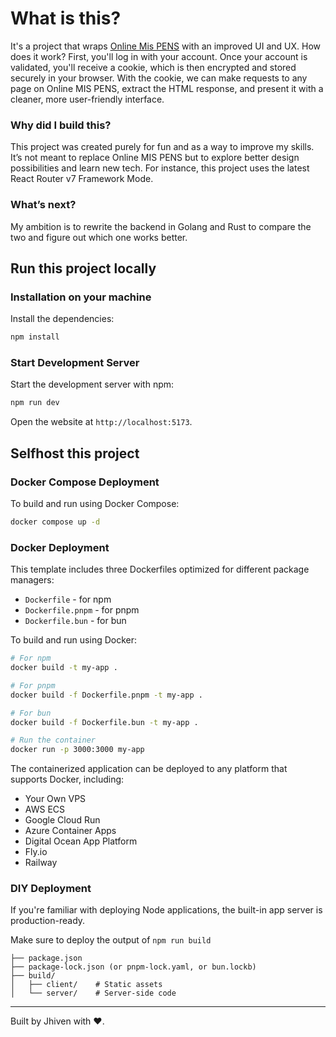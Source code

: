 # What is this?

It's a project that wraps [Online Mis PENS](https://online.mis.pens.ac.id) with an improved UI and UX. How does it work? First, you'll log in with your account. Once your account is validated, you'll receive a cookie, which is then encrypted and stored securely in your browser. With the cookie, we can make requests to any page on Online MIS PENS, extract the HTML response, and present it with a cleaner, more user-friendly interface.

### Why did I build this?

This project was created purely for fun and as a way to improve my skills. It’s not meant to replace Online MIS PENS but to explore better design possibilities and learn new tech. For instance, this project uses the latest React Router v7 Framework Mode.

### What’s next?

My ambition is to rewrite the backend in Golang and Rust to compare the two and figure out which one works better.

## Run this project locally

### Installation on your machine

Install the dependencies:

```bash
npm install
```

### Start Development Server

Start the development server with npm:

```bash
npm run dev
```

Open the website at `http://localhost:5173`.

## Selfhost this project

### Docker Compose Deployment

To build and run using Docker Compose:

```bash
docker compose up -d
```

### Docker Deployment

This template includes three Dockerfiles optimized for different package managers:

- `Dockerfile` - for npm
- `Dockerfile.pnpm` - for pnpm
- `Dockerfile.bun` - for bun

To build and run using Docker:

```bash
# For npm
docker build -t my-app .

# For pnpm
docker build -f Dockerfile.pnpm -t my-app .

# For bun
docker build -f Dockerfile.bun -t my-app .

# Run the container
docker run -p 3000:3000 my-app
```

The containerized application can be deployed to any platform that supports Docker, including:

- Your Own VPS
- AWS ECS
- Google Cloud Run
- Azure Container Apps
- Digital Ocean App Platform
- Fly.io
- Railway

### DIY Deployment

If you're familiar with deploying Node applications, the built-in app server is production-ready.

Make sure to deploy the output of `npm run build`

```
├── package.json
├── package-lock.json (or pnpm-lock.yaml, or bun.lockb)
├── build/
│   ├── client/    # Static assets
│   └── server/    # Server-side code
```

---

Built by Jhiven with ❤️.
